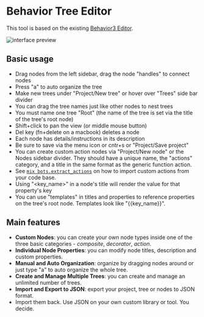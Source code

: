 # Behavior Tree Editor

This tool is based on the existing [Behavior3 Editor](https://github.com/behavior3/behavior3editor/).

![interface preview](preview.png)

## Basic usage

- Drag nodes from the left sidebar, drag the node "handles" to connect nodes
- Press "a" to auto organize the tree
- Make new trees under "Project/New tree" or hover over "Trees" side bar divider
- You can drag the tree names just like other nodes to nest trees
- You must name one tree "Root" (the name of the tree is set via the title of the tree's root node)
- Shift+click to pan the view (or middle mouse button)
- Del key (fn+delete on a macbook) deletes a node
- Each node has details/instructions in its description
- Be sure to save via the menu icon or cntr+s or "Project/Save project"
- You can create custom action nodes via "Project/New node" or the Nodes sidebar divider. They should have a unique name, the "actions" category, and a title in the same format as the generic function action.
- See [`mix bots.extract_actions`](https://hexdocs.pm/bot_army/1.0.0/Mix.Tasks.Bots.ExtractActions.html) on how to import custom actions from your code base.
- Using "<key_name>" in a node's title will render the value for that property's key
- You can use "templates" in titles and properties to reference properties on the tree's root node. Templates look like "{{key_name}}".

## Main features

- **Custom Nodes**: you can create your own node types inside one of the three basic categories - _composite_, _decorator_, _action_.
- **Individual Node Properties**: you can modify node titles, description and custom properties.
- **Manual and Auto Organization**: organize by dragging nodes around or just type "a" to auto organize the whole tree.
- **Create and Manage Multiple Trees**: you can create and manage an unlimited number of trees.
- **Import and Export to JSON**: export your project, tree or nodes to JSON format.
- Import them back. Use JSON on your own custom library or tool. You decide.
